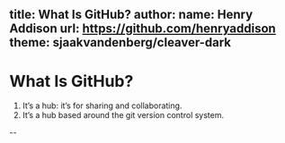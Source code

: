title: What Is GitHub?
author:
    name: Henry Addison
    url: https://github.com/henryaddison
    theme: sjaakvandenberg/cleaver-dark
--

# What Is GitHub?

1. It’s a hub: it’s for sharing and collaborating.
2. It’s a hub based around the git version control system.

--

